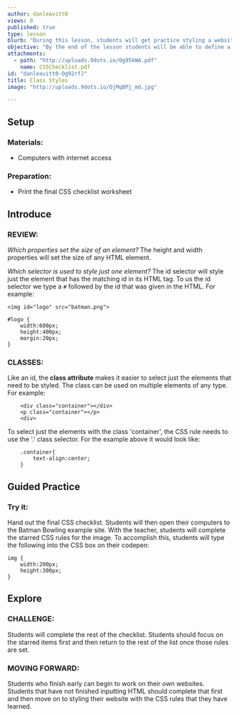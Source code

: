 ```yaml
---
author: danleavitt0
views: 0
published: true
type: lesson
blurb: "During this lesson, students will get practice styling a website with all of the CSS properties that they have learned about in the unit."
objective: "By the end of the lesson students will be able to define a CSS property, recognize an id selector in a style sheet, and demonstrate learning by styling the website to match the provided checklist."
attachments: 
  - path: "http://uploads.9dots.io/Og95kWA.pdf"
    name: CSSChecklist.pdf
id: "danleavitt0-Og92rfJ"
title: Class Styles
image: "http://uploads.9dots.io/OjMqBPj_md.jpg"

---
```


## Setup

### Materials:

- Computers with internet access

### Preparation:

- Print the final CSS checklist worksheet

## Introduce

### REVIEW:
_Which properties set the size of an element?_
The height and width properties will set the size of any HTML element.

_Which selector is used to style just one element?_
The id selector will style just the element that has the matching id in its HTML tag. To us the id selector we type a `#` followed by the id that was given in the HTML. For example:
```
<img id="logo" src="batman.png">
```
```
#logo {
	width:600px;
    height:400px;
    margin:20px;
}
```

### CLASSES:
Like an id, the **class attribute** makes it easier to select just the elements that need to be styled. The class can be used on multiple elements of any type. For example:

```
	<div class="container"></div>
    <p class="container"></p>
    <div>
```
To select just the elements with the class 'container', the CSS rule needs to use the '.' class selector. For the example above it would look like:
```
	.container{
    	text-align:center;
    }
```

## Guided Practice

### Try it:
Hand out the final CSS checklist. Students will then open their computers to the Batman Bowling example site. With the teacher, students will complete the starred CSS rules for the image. To accomplish this, students will type the following into the CSS box on their codepen:
```
img {
	width:200px;
    height:300px;
}
```

## Explore

### CHALLENGE:
Students will complete the rest of the checklist. Students should focus on the starred items first and then return to the rest of the list once those rules are set.

### MOVING FORWARD:
Students who finish early can begin to work on their own websites. Students that have not finished inputting HTML should complete that first and then move on to styling their website with the CSS rules that they have learned.
